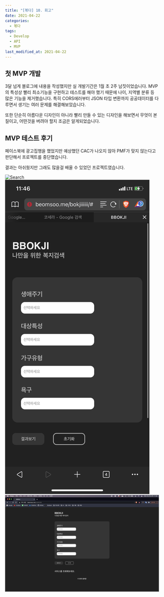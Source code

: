 ```yaml
---
title: "[볶다] 10. 회고"
date: 2021-04-22
categories:
  - 볶다
tags:
  - Develop
  - API
  - MVP
last_modified_at: 2021-04-22
---
```


## 첫 MVP 개발

3달 넘게 블로그에 내용을 작성했지만 실 개발기간은 1월 초 2주 남짓이었습니다. MVP의 특성상 빨리 최소기능을 구현하고 테스트를 해야 했기 때문에 나이, 지역별 분류 등 많은 기능을 제거했습니다.
특히 CORS에러부터 JSON 타입 변환까지 공공데이터를 다루면서 생기는 여러 문제를 해결해보았습니다.

또한 단순히 아름다운 디자인이 아니라 빨리 만들 수 있는 디자인을 해보면서 무엇이 본질이고, 어떤것을 버려야 할지 조금은 알게되었습니다.

## MVP 테스트 후기

페이스북에 광고집행을 했었지만 예상했던 CAC가 나오지 않아 PMF가 맞지 않는다고 판단해서 프로젝트를 중단했습니다.

결과는 아쉬웠지만 그래도 많을걸 배울 수 있었던 프로젝트였습니다.

![Search](/assets/2021-04-22-bokdda-10/Search.gif)
![Mobile](/assets/2021-04-22-bokdda-10/Mobile.jpeg)
![PC](/assets/2021-04-22-bokdda-10/PC.png)

